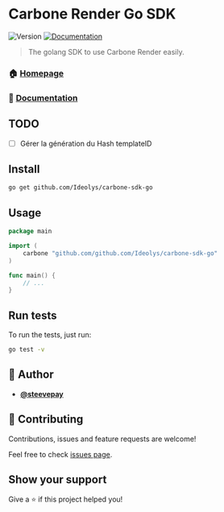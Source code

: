 # Carbone Render Go SDK
![Version](https://img.shields.io/badge/version-1.0.0-blue.svg?cacheSeconds=2592000)
[![Documentation](https://img.shields.io/badge/documentation-yes-brightgreen.svg)](https://carbone.io/api-reference.html#carbone-sdk-go)

> The golang SDK to use Carbone Render easily.

### 🏠 [Homepage](https://github.com/Ideolys/carbone-sdk-go)
### 🔖 [Documentation](https://carbone.io/api-reference.html#carbone-sdk-go)

## TODO
- [ ] Gérer la génération du Hash templateID

## Install

```sh
go get github.com/Ideolys/carbone-sdk-go
```

## Usage

```go
package main

import (
	carbone "github.com/github.com/Ideolys/carbone-sdk-go"
)

func main() {
	// ...
}
```

## Run tests

To run the tests, just run:

```sh
go test -v
```

## 👤 Author

- [**@steevepay**](https://github.com/steevepay)

## 🤝 Contributing

Contributions, issues and feature requests are welcome!

Feel free to check [issues page](https://github.com/Ideolys/carbone-sdk-go/issues).

## Show your support

Give a ⭐️ if this project helped you!